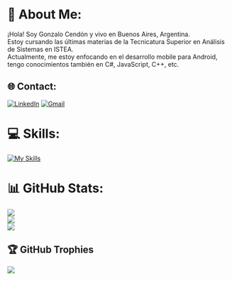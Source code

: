 # 💫 About Me:
¡Hola! Soy Gonzalo Cendón y vivo en Buenos Aires, Argentina. <br>Estoy cursando las últimas materias de la Tecnicatura Superior en Análisis de Sistemas en ISTEA.<br>Actualmente, me estoy enfocando en el desarrollo mobile para Android, tengo conocimientos también en C#, JavaScript, C++, etc.


## 🌐 Contact:
[![LinkedIn](https://img.shields.io/badge/LinkedIn-0077B5?style=for-the-badge&logo=linkedin&logoColor=white)](https://linkedin.com/in/gonzalocendon/) 
[![Gmail](https://img.shields.io/badge/Gmail-D14836?style=for-the-badge&logo=gmail&logoColor=white)](mailto:gonzacendon@gmail.com) 


# 💻 Skills:

[![My Skills](https://skillicons.dev/icons?i=androidstudio,cs,cpp,dotnet,kotlin,html,js,css,mysql,visualstudio)](https://skillicons.dev)

# 📊 GitHub Stats:
![](https://github-readme-stats.vercel.app/api?username=gcendon91&theme=vue-dark&hide_border=false&include_all_commits=false&count_private=false)<br/>
![](https://github-readme-streak-stats.herokuapp.com/?user=gcendon91&theme=vue-dark&hide_border=false)<br/>
![](https://github-readme-stats.vercel.app/api/top-langs/?username=gcendon91&theme=vue-dark&hide_border=false&include_all_commits=false&count_private=false&layout=compact)

## 🏆 GitHub Trophies
![](https://github-profile-trophy.vercel.app/?username=gcendon91&theme=radical&no-frame=false&no-bg=true&margin-w=4)

<!-- Proudly created with GPRM ( https://gprm.itsvg.in ) -->
